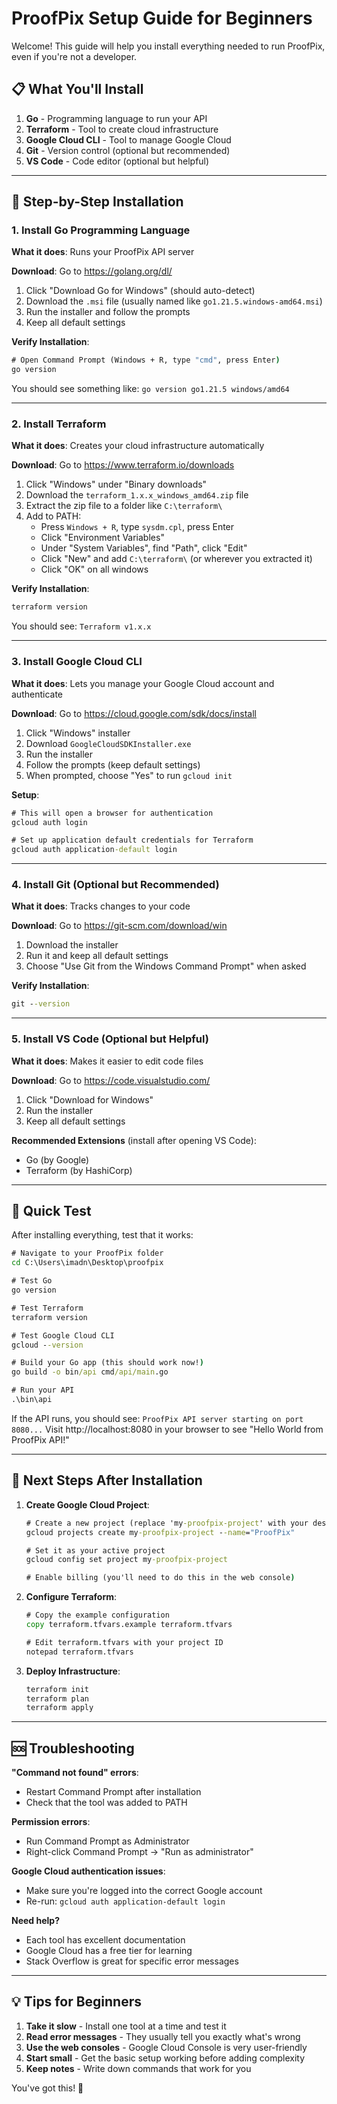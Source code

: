 # ProofPix Setup Guide for Beginners

Welcome! This guide will help you install everything needed to run ProofPix, even if you're not a developer.

## 📋 What You'll Install

1. **Go** - Programming language to run your API
2. **Terraform** - Tool to create cloud infrastructure 
3. **Google Cloud CLI** - Tool to manage Google Cloud
4. **Git** - Version control (optional but recommended)
5. **VS Code** - Code editor (optional but helpful)

---

## 🔧 Step-by-Step Installation

### 1. Install Go Programming Language

**What it does**: Runs your ProofPix API server

**Download**: Go to https://golang.org/dl/
1. Click "Download Go for Windows" (should auto-detect)
2. Download the `.msi` file (usually named like `go1.21.5.windows-amd64.msi`)
3. Run the installer and follow the prompts
4. Keep all default settings

**Verify Installation**:
```cmd
# Open Command Prompt (Windows + R, type "cmd", press Enter)
go version
```
You should see something like: `go version go1.21.5 windows/amd64`

---

### 2. Install Terraform

**What it does**: Creates your cloud infrastructure automatically

**Download**: Go to https://www.terraform.io/downloads
1. Click "Windows" under "Binary downloads"
2. Download the `terraform_1.x.x_windows_amd64.zip` file
3. Extract the zip file to a folder like `C:\terraform\`
4. Add to PATH:
   - Press `Windows + R`, type `sysdm.cpl`, press Enter
   - Click "Environment Variables"
   - Under "System Variables", find "Path", click "Edit"
   - Click "New" and add `C:\terraform\` (or wherever you extracted it)
   - Click "OK" on all windows

**Verify Installation**:
```cmd
terraform version
```
You should see: `Terraform v1.x.x`

---

### 3. Install Google Cloud CLI

**What it does**: Lets you manage your Google Cloud account and authenticate

**Download**: Go to https://cloud.google.com/sdk/docs/install
1. Click "Windows" installer
2. Download `GoogleCloudSDKInstaller.exe`
3. Run the installer
4. Follow the prompts (keep default settings)
5. When prompted, choose "Yes" to run `gcloud init`

**Setup**:
```cmd
# This will open a browser for authentication
gcloud auth login

# Set up application default credentials for Terraform
gcloud auth application-default login
```

---

### 4. Install Git (Optional but Recommended)

**What it does**: Tracks changes to your code

**Download**: Go to https://git-scm.com/download/win
1. Download the installer
2. Run it and keep all default settings
3. Choose "Use Git from the Windows Command Prompt" when asked

**Verify Installation**:
```cmd
git --version
```

---

### 5. Install VS Code (Optional but Helpful)

**What it does**: Makes it easier to edit code files

**Download**: Go to https://code.visualstudio.com/
1. Click "Download for Windows"
2. Run the installer
3. Keep all default settings

**Recommended Extensions** (install after opening VS Code):
- Go (by Google)
- Terraform (by HashiCorp)

---

## 🎯 Quick Test

After installing everything, test that it works:

```cmd
# Navigate to your ProofPix folder
cd C:\Users\imadn\Desktop\proofpix

# Test Go
go version

# Test Terraform
terraform version

# Test Google Cloud CLI
gcloud --version

# Build your Go app (this should work now!)
go build -o bin/api cmd/api/main.go

# Run your API
.\bin\api
```

If the API runs, you should see: `ProofPix API server starting on port 8080...`
Visit http://localhost:8080 in your browser to see "Hello World from ProofPix API!"

---

## 🌟 Next Steps After Installation

1. **Create Google Cloud Project**:
   ```cmd
   # Create a new project (replace 'my-proofpix-project' with your desired name)
   gcloud projects create my-proofpix-project --name="ProofPix"
   
   # Set it as your active project
   gcloud config set project my-proofpix-project
   
   # Enable billing (you'll need to do this in the web console)
   ```

2. **Configure Terraform**:
   ```cmd
   # Copy the example configuration
   copy terraform.tfvars.example terraform.tfvars
   
   # Edit terraform.tfvars with your project ID
   notepad terraform.tfvars
   ```

3. **Deploy Infrastructure**:
   ```cmd
   terraform init
   terraform plan
   terraform apply
   ```

---

## 🆘 Troubleshooting

**"Command not found" errors**:
- Restart Command Prompt after installation
- Check that the tool was added to PATH

**Permission errors**:
- Run Command Prompt as Administrator
- Right-click Command Prompt → "Run as administrator"

**Google Cloud authentication issues**:
- Make sure you're logged into the correct Google account
- Re-run: `gcloud auth application-default login`

**Need help?**
- Each tool has excellent documentation
- Google Cloud has a free tier for learning
- Stack Overflow is great for specific error messages

---

## 💡 Tips for Beginners

1. **Take it slow** - Install one tool at a time and test it
2. **Read error messages** - They usually tell you exactly what's wrong
3. **Use the web consoles** - Google Cloud Console is very user-friendly
4. **Start small** - Get the basic setup working before adding complexity
5. **Keep notes** - Write down commands that work for you

You've got this! 🚀 